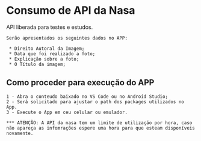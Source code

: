 # Consumo de API da Nasa

API liberada para testes e estudos.

	Serão apresentados os seguintes dados no APP:
		
	 * Direito Autoral da Imagem;
	 * Data que foi realizado a foto;
	 * Explicação sobre a foto;
	 * O Título da imagem;
		
  
## Como proceder para execução do APP
  
	1 - Abra o conteudo baixado no VS Code ou no Android Studio;
	2 - Será solicitado para ajustar o path dos packages utilizados no App.
	3 - Execute o App em ceu celular ou emulador.
	
	*** ATENÇÃO: A API da nasa tem um limite de utilização por hora, caso não apareça as infomrações espere uma hora para que esteam disponíveis novamente.